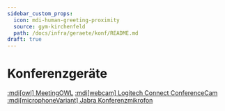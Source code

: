 ```yaml
---
sidebar_custom_props:
  icon: mdi-human-greeting-proximity
  source: gym-kirchenfeld
  path: /docs/infra/geraete/konf/README.md
draft: true
---
```


# Konferenzgeräte


[:mdi[owl] MeetingOWL](owl/)
[:mdi[webcam] Logitech Connect ConferenceCam](logitech/)
[:mdi[microphoneVariant] Jabra Konferenzmikrofon](jabra/)


